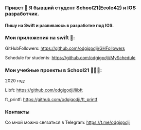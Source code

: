 ### Привет 👋 Я бывший студент School21(Ecole42) и IOS разработчик.
#### Пишу на Swift и развиваюсь в разработке под IOS.

### Мои приложения на swift 📱:
GitHubFollowers: https://github.com/odgigodji/GHFollowers

Schedule for students: https://github.com/odgigodji/MySchedule

<!-- List of characters from Rick and Morty: https://github.com/odgigodji/RickAndMorty -->

<!-- Chose models in AR: https://github.com/odgigodji/ModelPickerApp -->

### Мои учебные проекты в School21 👨🏼‍💻:

2020 год:

Libft: https://github.com/odgigodji/libft

ft_printf: https://github.com/odgigodji/ft_printf


### Контакты
Со мной можно связаться в Telegram: https://t.me/odgigodji
<!-- Instagram: @nikitaevvv -->
